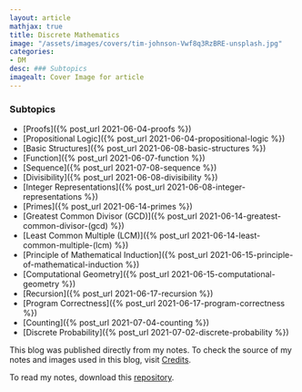 ```yaml
---
layout: article
mathjax: true
title: Discrete Mathematics
image: "/assets/images/covers/tim-johnson-Vwf8q3RzBRE-unsplash.jpg"
categories:
- DM
desc: ### Subtopics 
imagealt: Cover Image for article
---
```


### Subtopics
- [Proofs]({% post_url 2021-06-04-proofs %})
- [Propositional Logic]({% post_url 2021-06-04-propositional-logic %})
- [Basic Structures]({% post_url 2021-06-08-basic-structures %})
- [Function]({% post_url 2021-06-07-function %})
- [Sequence]({% post_url 2021-07-08-sequence %})
- [Divisibility]({% post_url 2021-06-08-divisibility %})
- [Integer Representations]({% post_url 2021-06-08-integer-representations %})
- [Primes]({% post_url 2021-06-14-primes %})
- [Greatest Common Divisor (GCD)]({% post_url 2021-06-14-greatest-common-divisor-(gcd) %})
- [Least Common Multiple (LCM)]({% post_url 2021-06-14-least-common-multiple-(lcm) %})
- [Principle of Mathematical Induction]({% post_url 2021-06-15-principle-of-mathematical-induction %})
- [Computational Geometry]({% post_url 2021-06-15-computational-geometry %})
- [Recursion]({% post_url 2021-06-17-recursion %})
- [Program Correctness]({% post_url 2021-06-17-program-correctness %})
- [Counting]({% post_url 2021-07-04-counting %})
- [Discrete Probability]({% post_url 2021-07-02-discrete-probability %})

This blog was published directly from my notes.
To check the source of my notes and images used in this blog, visit <a href="/credits.html" target="_blank">Credits</a>.

To read my notes, download this <a href="https://github.com/bovem/CS" target="blank">repository</a>.